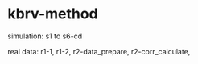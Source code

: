 # kbrv-method

simulation:
s1 to s6-cd

real data:
r1-1, r1-2, r2-data_prepare, r2-corr_calculate, 
